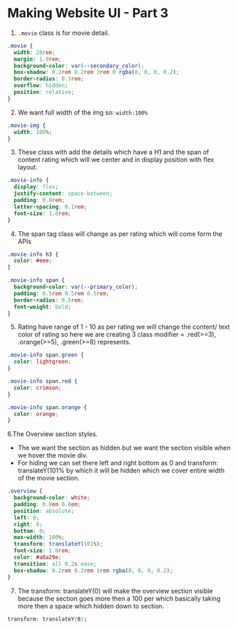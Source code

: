 # Making Website UI - Part 3

1. `.movie` class is for movie detail.

```css
.movie {
  width: 28rem;
  margin: 1.9rem;
  background-color: var(--secondary_color);
  box-shadow: 0.2rem 0.2rem 3rem 0 rgba(0, 0, 0, 0.2);
  border-radius: 0.3rem;
  overflow: hidden;
  position: relative;
}
```

2. We want full width of the img so: `width:100%`

```css
.movie-img {
  width: 100%;
}
```

3. These class with add the details which have a H1 and the span of content rating which will we center and in display position with flex layout.

```css
.movie-info {
  display: flex;
  justify-content: space-between;
  padding: 0.8rem;
  letter-spacing: 0.1rem;
  font-size: 1.6rem;
}
```

4. The span tag class will change as per rating which will come form the APIs

```css
.movie-info h3 {
  color: #eee;
}

.movie-info span {
  background-color: var(--primary_color);
  padding: 0.5rem 0.5rem 0.5rem;
  border-radius: 0.5rem;
  font-weight: bold;
}
```

5. Rating have range of 1 - 10 as per rating we will change the content/ text color of rating so here we are creating 3 class modifier = .red(>=3), .orange(>=5), .green(>=8) represents.

```css
.movie-info span.green {
  color: lightgreen;
}

.movie-info span.red {
  color: crimson;
}

.movie-info span.orange {
  color: orange;
}
```

6.The Overview section styles.

- The we want the section as hidden but we want the section visible when we hover the movie div.
- For hiding we can set there left and right bottom as 0 and transform: translateY(101% by which it will be hidden which we cover entire width of the movie section.

```css
.overview {
  background-color: white;
  padding: 0.8em 0.8em;
  position: absolute;
  left: 0;
  right: 0;
  bottom: 0;
  max-width: 100%;
  transform: translateY(101%);
  font-size: 1.8rem;
  color: #a8a29e;
  transition: all 0.2s ease;
  box-shadow: 0.2rem 0.2rem 1rem rgba(0, 0, 0, 0.2);
}
```

7. The transform: translateY(0) will make the overview section visible because the section goes more then a 100 per which basically taking more then a space which hidden down to section.

```css
transform: translateY(0);
```
